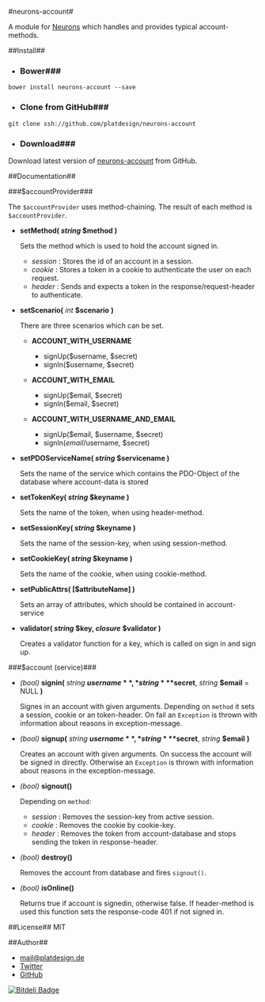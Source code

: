 #neurons-account#

A module for [Neurons]() which handles and provides typical account-methods.

##Install##

- ### Bower###
`bower install neurons-account --save`

- ### Clone from GitHub###
`git clone ssh://github.com/platdesign/neurons-account`

- ### Download###
Download latest version of [neurons-account]() from GitHub.



##Documentation##

###$accountProvider###

The `$accountProvider` uses method-chaining. The result of each method is `$accountProvider`.

- **setMethod( ***string*** $method )**

	Sets the method which is used to hold the account signed in.	
	- *session* : Stores the id of an account in a session.
	- *cookie* : Stores a token in a cookie to authenticate the user on each request.
	- *header* : Sends and expects a token in the response/request-header to authenticate.

- **setScenario(** *int* **$scenario** **)**

	There are three scenarios which can be set.
	
	- **ACCOUNT_WITH_USERNAME**
		
		- signUp($username, $secret)	
		- signIn($username, $secret)
		
	- **ACCOUNT_WITH_EMAIL**
	
		- signUp($email, $secret)	
		- signIn($email, $secret)
		
	- **ACCOUNT_WITH_USERNAME_AND_EMAIL**

		- signUp($email, $username, $secret)	
		- signIn($email/$username, $secret)

- **setPDOServiceName( ***string*** $servicename )**

	Sets the name of the service which contains the PDO-Object of the database where account-data is stored
	

- **setTokenKey( ***string*** $keyname )**

	Sets the name of the token, when using header-method.
	
- **setSessionKey( ***string*** $keyname )**

	Sets the name of the session-key, when using session-method.

- **setCookieKey( ***string*** $keyname )**

	Sets the name of the cookie, when using cookie-method.

- **setPublicAttrs( [$attributeName] )**

	Sets an array of attributes, which should be contained in account-service 
	
- **validator( ***string*** $key, ***closure*** $validator )**
 
 	Creates a validator function for a key, which is called on sign in and sign up.
 	



###$account (service)###

- *(bool)* **signin(** *string* **$username**, *string* **$secret**, *string* **$email** = NULL **)**

	Signes in an account with given arguments. Depending on `method` it sets a session, cookie or an token-header. On fail an `Exception` is thrown with information about reasons in exception-message. 

- *(bool)* **signup(** *string* **$username**, *string* **$secret**, *string* **$email** **)**

	Creates an account with given arguments. On success the account will be signed in directly. Otherwise an `Exception` is thrown with information about reasons in the exception-message.

- *(bool)* **signout()**

	Depending on `method`:
	
	- *session* : Removes the session-key from active session.
	- *cookie* : Removes the cookie by cookie-key.
	- *header* : Removes the token from account-database and stops sending the token in response-header.

- *(bool)* **destroy()**
	
	Removes the account from database and fires `signout()`.
	
- *(bool)* **isOnline()**

	Returns true if account is signedin, otherwise false. If header-method is used this function sets the response-code 401 if not signed in.

##License##
MIT

##Author##
- [mail@platdesign.de](mailto:mail@platdesign.de)
- [Twitter](http://twitter.com/platdesign)
- [GitHub](http://github.com/platdesign)














[![Bitdeli Badge](https://d2weczhvl823v0.cloudfront.net/platdesign/neurons-account/trend.png)](https://bitdeli.com/free "Bitdeli Badge")

